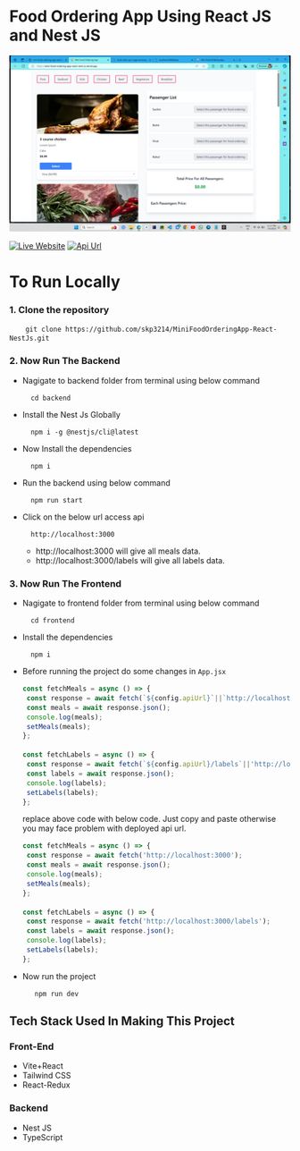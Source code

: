 # Food Ordering App Using React JS and Nest JS
![alt text](image.png)

[![Live Website](https://img.shields.io/badge/Click_Here-Live_Website-blue)](https://mini-food-ordering-app-react-nest-js.vercel.app/)
[![Api Url](https://img.shields.io/badge/Click_Here-Api_Url-green)](https://food-order-api-rouge.vercel.app/)

# To Run Locally
### 1. Clone the repository

        git clone https://github.com/skp3214/MiniFoodOrderingApp-React-NestJs.git

### 2. Now Run The Backend
- Nagigate to backend folder from terminal using below command
        
        cd backend
- Install the Nest Js Globally
  
        npm i -g @nestjs/cli@latest

- Now Install the dependencies
        
        npm i

- Run the backend using below command
     
        npm run start

- Click on the below url access api
   
        http://localhost:3000

    -  http://localhost:3000 will give all meals data.
    -  http://localhost:3000/labels will give  all labels data.
  

### 3. Now Run The Frontend
- Nagigate to frontend folder from terminal using below command
 
        cd frontend

- Install the dependencies
 
        npm i 

- Before running the project do some changes in `App.jsx` 
   
   ```js
   const fetchMeals = async () => {
    const response = await fetch(`${config.apiUrl}`||`http://localhost:3000`);
    const meals = await response.json();
    console.log(meals);
    setMeals(meals);
  };

  const fetchLabels = async () => {
    const response = await fetch(`${config.apiUrl}/labels`||'http://localhost:3000/labels');
    const labels = await response.json();
    console.log(labels);
    setLabels(labels);
  };
   ```
   replace above code with below code.
   Just copy and paste otherwise you may face problem with deployed api url.

   ```js
   const fetchMeals = async () => {
    const response = await fetch('http://localhost:3000');
    const meals = await response.json();
    console.log(meals);
    setMeals(meals);
  };

  const fetchLabels = async () => {
    const response = await fetch('http://localhost:3000/labels');
    const labels = await response.json();
    console.log(labels);
    setLabels(labels);
  };
   ```

- Now run the project

         npm run dev


## Tech Stack Used In Making This Project

### Front-End
- Vite+React
- Tailwind CSS
- React-Redux
  
### Backend
- Nest JS
- TypeScript

  

